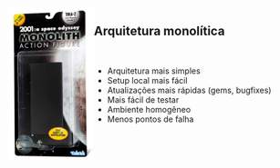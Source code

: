 <div style="float: left; width: 30%">
  <img src="static/monolith2.png" width="300px" />
</div>

<div style="float: right; width: 70%">
  <h2>Arquitetura monolítica</h2>
  <br />
  <ul>
    <li>Arquitetura mais simples</li>
    <li>Setup local mais fácil</li>
    <li>Atualizações mais rápidas (gems, bugfixes)</li>
    <li>Mais fácil de testar</li>
    <li>Ambiente homogêneo</li>
    <li>Menos pontos de falha</li>
  </ul>
</div>
